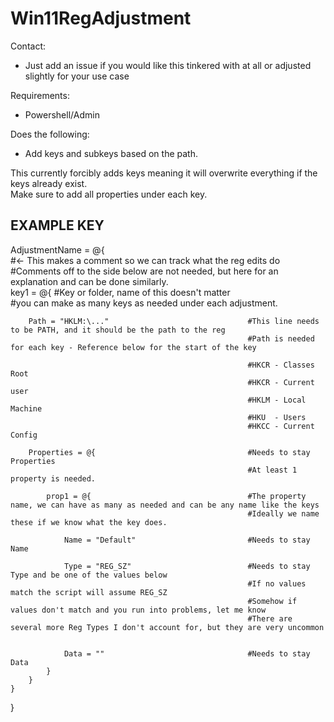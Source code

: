 # Win11RegAdjustment
Contact:  
- Just add an issue if you would like this tinkered with at all or adjusted slightly for your use case  

Requirements:  
- Powershell/Admin   

Does the following:  
- Add keys and subkeys based on the path.       


This currently forcibly adds keys meaning it will overwrite everything if the keys already exist.  
Make sure to add all properties under each key.  

## EXAMPLE KEY

AdjustmentName = @{  
    #<- This makes a comment so we can track what the reg edits do  
    #Comments off to the side below are not needed, but here for an explanation and can be done similarly.  
    key1 = @{                                            #Key or folder, name of this doesn't matter  
                                                         #you can make as many keys as needed under each adjustment.  

        Path = "HKLM:\..."                               #This line needs to be PATH, and it should be the path to the reg  
                                                         #Path is needed for each key - Reference below for the start of the key  
  
                                                         #HKCR - Classes Root  
                                                         #HKCR - Current user  
                                                         #HKLM - Local Machine  
                                                         #HKU  - Users  
                                                         #HKCC - Current Config  
  
        Properties = @{                                  #Needs to stay Properties  
                                                         #At least 1 property is needed.  
  
            prop1 = @{                                   #The property name, we can have as many as needed and can be any name like the keys  
                                                         #Ideally we name these if we know what the key does.  
  
                Name = "Default"                         #Needs to stay Name  
  
                Type = "REG_SZ"                          #Needs to stay Type and be one of the values below  
                                                         #If no values match the script will assume REG_SZ  
                                                         #Somehow if values don't match and you run into problems, let me know  
                                                         #There are several more Reg Types I don't account for, but they are very uncommon  
  
                  
                Data = ""                                #Needs to stay Data  
            }  
        }  
    }  
} 
  